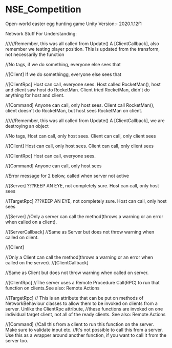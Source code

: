 # NSE_Competition
Open-world easter egg hunting game
Unity Version:- 2020.1.12f1

Network Stuff For Understanding:

//////Remember, this was all called from Update() A [ClientCallback], also remember we testing player position. This is updated from the transform, not necessarily the function

//No tags, if we do something, everyone else sees that

//[Client] If we do somethingg, everyone else sees that

//[ClientRpc] Host can call, everyone sees. Host called RocketMan(), host and client saw host do RocketMan. Client tried RocketMan, didn't do anything for host and client.

//[Command] Anyone can call, only host sees. Client call RocketMan(), client doesn't do RocketMan, but host sees RocketMan on client.

//////Remember, this was all called from Update() A [ClientCallback], we are destroying an object

//No tags, Host can call, only host sees. Client can call, only client sees

//[Client] Host can call, only host sees. Client can call, only client sees

//[ClientRpc] Host can call, everyone sees. 

//[Command] Anyone can call, only host sees

//Error message for 2 below, called when server not active

//[Server] ???KEEP AN EYE, not completely sure. Host can call, only host sees

//[TargetRpc] ???KEEP AN EYE, not completely sure. Host can call, only host sees




//[Server]
//Only a server can call the method(throws a warning or an error when called on a client).

//[ServerCallback]
//Same as Server but does not throw warning when called on client.

//[Client]

//Only a Client can call the method(throws a warning or an error when called on the server).
//[ClientCallback]

//Same as Client but does not throw warning when called on server.

//[ClientRpc]
//The server uses a Remote Procedure Call(RPC) to run that function on clients.See also: Remote Actions

//[TargetRpc]
// This is an attribute that can be put on methods of NetworkBehaviour classes to allow them to be invoked on clients from a server. Unlike the ClientRpc attribute, 
//these functions are invoked on one individual target client, not all of the ready clients. See also: Remote Actions

//[Command]
//Call this from a client to run this function on the server. Make sure to validate input etc. 
//It's not possible to call this from a server. Use this as a wrapper around another function, if you want to call it from the server too. 
